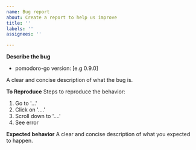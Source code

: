 ```yaml
---
name: Bug report
about: Create a report to help us improve
title: ''
labels: ''
assignees: ''

---
```


**Describe the bug**
- pomodoro-go version: [e.g 0.9.0]

A clear and concise description of what the bug is.

**To Reproduce**
Steps to reproduce the behavior:
1. Go to '...'
2. Click on '....'
3. Scroll down to '....'
4. See error

**Expected behavior**
A clear and concise description of what you expected to happen.
